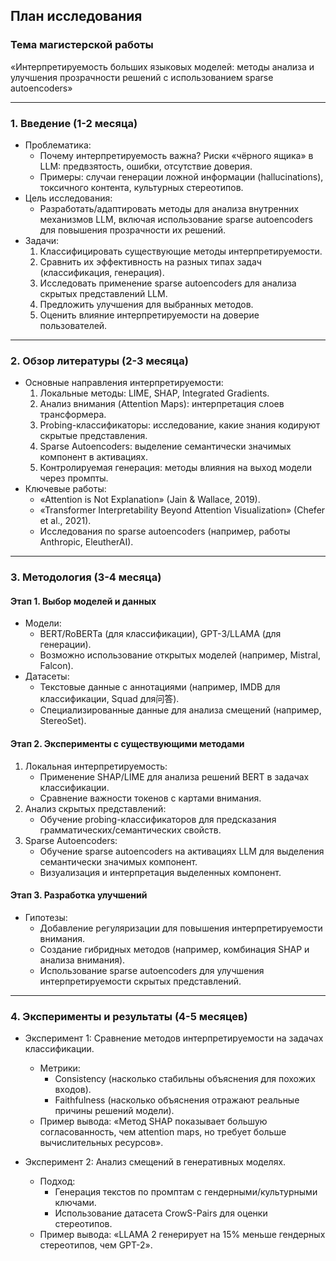 ## План исследования

### Тема магистерской работы  
«Интерпретируемость больших языковых моделей: методы анализа и улучшения прозрачности решений с использованием sparse autoencoders»

---

### 1. Введение (1-2 месяца)  
- Проблематика:  
  - Почему интерпретируемость важна? Риски «чёрного ящика» в LLM: предвзятость, ошибки, отсутствие доверия.  
  - Примеры: случаи генерации ложной информации (hallucinations), токсичного контента, культурных стереотипов.  
- Цель исследования:  
  - Разработать/адаптировать методы для анализа внутренних механизмов LLM, включая использование sparse autoencoders для повышения прозрачности их решений.  
- Задачи:  
  1. Классифицировать существующие методы интерпретируемости.  
  2. Сравнить их эффективность на разных типах задач (классификация, генерация).  
  3. Исследовать применение sparse autoencoders для анализа скрытых представлений LLM.  
  4. Предложить улучшения для выбранных методов.  
  5. Оценить влияние интерпретируемости на доверие пользователей.  

---

### 2. Обзор литературы (2-3 месяца)  
- Основные направления интерпретируемости:  
  1. Локальные методы: LIME, SHAP, Integrated Gradients.  
  2. Анализ внимания (Attention Maps): интерпретация слоев трансформера.  
  3. Probing-классификаторы: исследование, какие знания кодируют скрытые представления.  
  4. Sparse Autoencoders: выделение семантически значимых компонент в активациях.  
  5. Контролируемая генерация: методы влияния на выход модели через промпты.  
- Ключевые работы:  
  - «Attention is Not Explanation» (Jain & Wallace, 2019).  
  - «Transformer Interpretability Beyond Attention Visualization» (Chefer et al., 2021).  
  - Исследования по sparse autoencoders (например, работы Anthropic, EleutherAI).  

---

### 3. Методология (3-4 месяца)  
#### Этап 1. Выбор моделей и данных  
- Модели:  
  - BERT/RoBERTa (для классификации), GPT-3/LLAMA (для генерации).  
  - Возможно использование открытых моделей (например, Mistral, Falcon).  
- Датасеты:  
  - Текстовые данные с аннотациями (например, IMDB для классификации, Squad для问答).  
  - Специализированные данные для анализа смещений (например, StereoSet).  

#### Этап 2. Эксперименты с существующими методами  
1. Локальная интерпретируемость:  
   - Применение SHAP/LIME для анализа решений BERT в задачах классификации.  
   - Сравнение важности токенов с картами внимания.  
2. Анализ скрытых представлений:  
   - Обучение probing-классификаторов для предсказания грамматических/семантических свойств.  
3. Sparse Autoencoders:  
   - Обучение sparse autoencoders на активациях LLM для выделения семантически значимых компонент.  
   - Визуализация и интерпретация выделенных компонент.  

#### Этап 3. Разработка улучшений  
- Гипотезы:  
  - Добавление регуляризации для повышения интерпретируемости внимания.  
  - Создание гибридных методов (например, комбинация SHAP и анализа внимания).  
  - Использование sparse autoencoders для улучшения интерпретируемости скрытых представлений.  

---

### 4. Эксперименты и результаты (4-5 месяцев)  
- Эксперимент 1: Сравнение методов интерпретируемости на задачах классификации.  
  - Метрики:  
    - Consistency (насколько стабильны объяснения для похожих входов).  
    - Faithfulness (насколько объяснения отражают реальные причины решений модели).  
  - Пример вывода: «Метод SHAP показывает большую согласованность, чем attention maps, но требует больше вычислительных ресурсов».  

- Эксперимент 2: Анализ смещений в генеративных моделях.  
  - Подход:  
    - Генерация текстов по промптам с гендерными/культурными ключами.  
    - Использование датасета CrowS-Pairs для оценки стереотипов.  
  - Пример вывода: «LLAMA 2 генерирует на 15% меньше гендерных стереотипов, чем GPT-2».